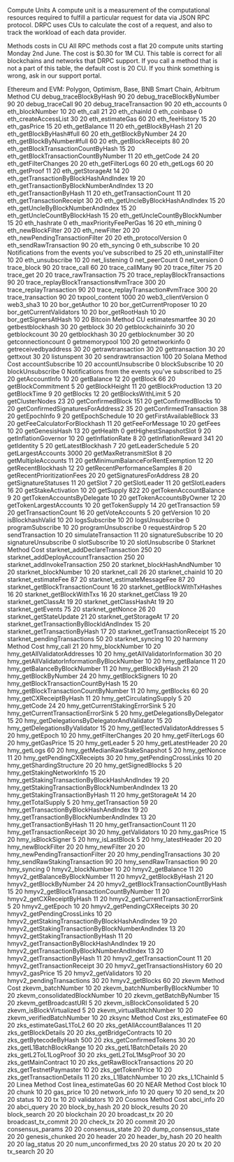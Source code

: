 Compute Units
A compute unit is a measurement of the computational resources required to fulfill a particular request for data via JSON RPC protocol. DRPC uses CUs to calculate the cost of a request, and also to track the workload of each data provider.

Methods costs in CU
All RPC methods cost a flat 20 compute units starting Monday 2nd June. The cost is $0.30 for 1M CU. This table is correct for all blockchains and networks that DRPC support. If you call a method that is not a part of this table, the default cost is 20 CU. If you think something is wrong, ask in our support portal.

Ethereum and EVM: Polygon, Optimism, Base, BNB Smart Chain, Arbitrum
Method	CU
debug_traceBlockByHash	90 20
debug_traceBlockByNumber	90 20
debug_traceCall	90 20
debug_traceTransaction	90 20
eth_accounts	0
eth_blockNumber	10 20
eth_call	21 20
eth_chainId	0
eth_coinbase	0
eth_createAccessList	30 20
eth_estimateGas	60 20
eth_feeHistory	15 20
eth_gasPrice	15 20
eth_getBalance	11 20
eth_getBlockByHash	21 20
eth_getBlockByHash#full	60 20
eth_getBlockByNumber	24 20
eth_getBlockByNumber#full	60 20
eth_getBlockReceipts	80 20
eth_getBlockTransactionCountByHash	15 20
eth_getBlockTransactionCountByNumber	11 20
eth_getCode	24 20
eth_getFilterChanges	20 20
eth_getFilterLogs	60 20
eth_getLogs	60 20
eth_getProof	11 20
eth_getStorageAt	14 20
eth_getTransactionByBlockHashAndIndex	19 20
eth_getTransactionByBlockNumberAndIndex	13 20
eth_getTransactionByHash	11 20
eth_getTransactionCount	11 20
eth_getTransactionReceipt	30 20
eth_getUncleByBlockHashAndIndex	15 20
eth_getUncleByBlockNumberAndIndex	15 20
eth_getUncleCountByBlockHash	15 20
eth_getUncleCountByBlockNumber	15 20
eth_hashrate	0
eth_maxPriorityFeePerGas	16 20
eth_mining	0
eth_newBlockFilter	20 20
eth_newFilter	20 20
eth_newPendingTransactionFilter	20 20
eth_protocolVersion	0
eth_sendRawTransaction	90 20
eth_syncing	0
eth_subscribe	10 20
Notifications from the events you've subscribed to	25 20
eth_uninstallFilter	10 20
eth_unsubscribe	10 20
net_listening	0
net_peerCount	0
net_version	0
trace_block	90 20
trace_call	60 20
trace_callMany	90 20
trace_filter	75 20
trace_get	20 20
trace_rawTransaction	75 20
trace_replayBlockTransactions	90 20
trace_replayBlockTransactions#vmTrace	300 20
trace_replayTransaction	90 20
trace_replayTransaction#vmTrace	300 20
trace_transaction	90 20
txpool_content	1000 20
web3_clientVersion	0
web3_sha3	10 20
bor_getAuthor	10 20
bor_getCurrentProposer	10 20
bor_getCurrentValidators	10 20
bor_getRootHash	10 20
bor_getSignersAtHash	10 20
Bitcoin
Method	CU
estimatesmartfee	30 20
getbestblockhash	30 20
getblock	30 20
getblockchaininfo	30 20
getblockcount	30 20
getblockhash	30 20
getblocknumber	30 20
getconnectioncount	0
getmemorypool	100 20
getnetworkinfo	0
getreceivedbyaddress	30 20
getrawtransaction	30 20
gettransaction	30 20
gettxout	30 20
listunspent	30 20
sendrawtransaction	100 20
Solana
Method	Cost
accountSubscribe	10 20
accountUnsubscribe	0
blockSubscribe	10 20
blockUnsubscribe	0
Notifications from the events you've subscribed to	25 20
getAccountInfo	10 20
getBalance	12 20
getBlock	66 20
getBlockCommitment	5 20
getBlockHeight	11 20
getBlockProduction	13 20
getBlockTime	9 20
getBlocks	12 20
getBlocksWithLimit	5 20
getClusterNodes	23 20
getConfirmedBlock	151 20
getConfirmedBlocks	10 20
getConfirmedSignaturesForAddress2	35 20
getConfirmedTransaction	38 20
getEpochInfo	9 20
getEpochSchedule	10 20
getFirstAvailableBlock	33 20
getFeeCalculatorForBlockhash	11 20
getFeeForMessage	10 20
getFees	10 20
getGenesisHash	13 20
getHealth	0
getHighestSnapshotSlot	9 20
getInflationGovernor	10 20
getInflationRate	8 20
getInflationReward	341 20
getIdentity	5 20
getLatestBlockhash	7 20
getLeaderSchedule	5 20
getLargestAccounts	3000 20
getMaxRetransmitSlot	8 20
getMultipleAccounts	11 20
getMinimumBalanceForRentExemption	12 20
getRecentBlockhash	12 20
getRecentPerformanceSamples	8 20
getRecentPrioritizationFees	20 20
getSignaturesForAddress	28 20
getSignatureStatuses	11 20
getSlot	7 20
getSlotLeader	11 20
getSlotLeaders	16 20
getStakeActivation	10 20
getSupply	822 20
getTokenAccountBalance	9 20
getTokenAccountsByDelegate	10 20
getTokenAccountsByOwner	12 20
getTokenLargestAccounts	10 20
getTokenSupply	14 20
getTransaction	59 20
getTransactionCount	16 20
getVoteAccounts	5 20
getVersion	10 20
isBlockhashValid	10 20
logsSubscribe	10 20
logsUnsubscribe	0
programSubscribe	10 20
programUnsubscribe	0
requestAirdrop	5 20
sendTransaction	10 20
simulateTransaction	11 20
signatureSubscribe	10 20
signatureUnsubscribe	0
slotSubscribe	10 20
slotUnsubscribe	0
Starknet
Method	Cost
starknet_addDeclareTransaction	250 20
starknet_addDeployAccountTransaction	250 20
starknet_addInvokeTransaction	250 20
starknet_blockHashAndNumber	10 20
starknet_blockNumber	10 20
starknet_call	26 20
starknet_chainId	10 20
starknet_estimateFee	87 20
starknet_estimateMessageFee	87 20
starknet_getBlockTransactionCount	16 20
starknet_getBlockWithTxHashes	16 20
starknet_getBlockWithTxs	16 20
starknet_getClass	19 20
starknet_getClassAt	19 20
starknet_getClassHashAt	19 20
starknet_getEvents	75 20
starknet_getNonce	26 20
starknet_getStateUpdate	21 20
starknet_getStorageAt	17 20
starknet_getTransactionByBlockIdAndIndex	15 20
starknet_getTransactionByHash	17 20
starknet_getTransactionReceipt	15 20
starknet_pendingTransactions	50 20
starknet_syncing	10 20
harmony
Method	Cost
hmy_call	21 20
hmy_blockNumber	10 20
hmy_getAllValidatorAddresses	10 20
hmy_getAllValidatorInformation	30 20
hmy_getAllValidatorInformationByBlockNumber	10 20
hmy_getBalance	11 20
hmy_getBalanceByBlockNumber	11 20
hmy_getBlockByHash	21 20
hmy_getBlockByNumber	24 20
hmy_getBlockSigners	10 20
hmy_getBlockTransactionCountByHash	15 20
hmy_getBlockTransactionCountByNumber	11 20
hmy_getBlocks	60 20
hmy_getCXReceiptByHash	11 20
hmy_getCirculatingSupply	5 20
hmy_getCode	24 20
hmy_getCurrentStakingErrorSink	5 20
hmy_getCurrentTransactionErrorSink	5 20
hmy_getDelegationsByDelegator	15 20
hmy_getDelegationsByDelegatorAndValidator	15 20
hmy_getDelegationsByValidator	15 20
hmy_getElectedValidatorAddresses	5 20
hmy_getEpoch	10 20
hmy_getFilterChanges	20 20
hmy_getFilterLogs	60 20
hmy_getGasPrice	15 20
hmy_getLeader	5 20
hmy_getLatestHeader	20 20
hmy_getLogs	60 20
hmy_getMedianRawStakeSnapshot	5 20
hmy_getNonce	11 20
hmy_getPendingCXReceipts	30 20
hmy_getPendingCrossLinks	10 20
hmy_getShardingStructure	20 20
hmy_getSignedBlocks	5 20
hmy_getStakingNetworkInfo	15 20
hmy_getStakingTransactionByBlockHashAndIndex	19 20
hmy_getStakingTransactionByBlockNumberAndIndex	13 20
hmy_getStakingTransactionByHash	11 20
hmy_getStorageAt	14 20
hmy_getTotalSupply	5 20
hmy_getTransaction	59 20
hmy_getTransactionByBlockHashAndIndex	19 20
hmy_getTransactionByBlockNumberAndIndex	13 20
hmy_getTransactionByHash	11 20
hmy_getTransactionCount	11 20
hmy_getTransactionReceipt	30 20
hmy_getValidators	10 20
hmy_gasPrice	15 20
hmy_isBlockSigner	5 20
hmy_isLastBlock	5 20
hmy_latestHeader	20 20
hmy_newBlockFilter	20 20
hmy_newFilter	20 20
hmy_newPendingTransactionFilter	20 20
hmy_pendingTransactions	30 20
hmy_sendRawStakingTransaction	90 20
hmy_sendRawTransaction	90 20
hmy_syncing	0
hmyv2_blockNumber	10 20
hmyv2_getBalance	11 20
hmyv2_getBalanceByBlockNumber	11 20
hmyv2_getBlockByHash	21 20
hmyv2_getBlockByNumber	24 20
hmyv2_getBlockTransactionCountByHash	15 20
hmyv2_getBlockTransactionCountByNumber	11 20
hmyv2_getCXReceiptByHash	11 20
hmyv2_getCurrentTransactionErrorSink	5 20
hmyv2_getEpoch	10 20
hmyv2_getPendingCXReceipts	30 20
hmyv2_getPendingCrossLinks	10 20
hmyv2_getStakingTransactionByBlockHashAndIndex	19 20
hmyv2_getStakingTransactionByBlockNumberAndIndex	13 20
hmyv2_getStakingTransactionByHash	11 20
hmyv2_getTransactionByBlockHashAndIndex	19 20
hmyv2_getTransactionByBlockNumberAndIndex	13 20
hmyv2_getTransactionByHash	11 20
hmyv2_getTransactionCount	11 20
hmyv2_getTransactionReceipt	30 20
hmyv2_getTransactionsHistory	60 20
hmyv2_gasPrice	15 20
hmyv2_getValidators	10 20
hmyv2_pendingTransactions	30 20
hmyv2_getBlocks	60 20
zkevm
Method	Cost
zkevm_batchNumber	10 20
zkevm_batchNumberByBlockNumber	10 20
zkevm_consolidatedBlockNumber	10 20
zkevm_getBatchByNumber	15 20
zkevm_getBroadcastURI	5 20
zkevm_isBlockConsolidated	5 20
zkevm_isBlockVirtualized	5 20
zkevm_virtualBatchNumber	10 20
zkevm_verifiedBatchNumber	10 20
zksync
Method	Cost
zks_estimateFee	60 20
zks_estimateGasL1ToL2	60 20
zks_getAllAccountBalances	11 20
zks_getBlockDetails	20 20
zks_getBridgeContracts	10 20
zks_getBytecodeByHash	500 20
zks_getConfirmedTokens	30 20
zks_getL1BatchBlockRange	10 20
zks_getL1BatchDetails	20 20
zks_getL2ToL1LogProof	30 20
zks_getL2ToL1MsgProof	30 20
zks_getMainContract	10 20
zks_getRawBlockTransactions	20 20
zks_getTestnetPaymaster	10 20
zks_getTokenPrice	10 20
zks_getTransactionDetails	11 20
zks_L1BatchNumber	10 20
zks_L1ChainId	5 20
Linea
Method	Cost
linea_estimateGas	60 20
NEAR
Method	Cost
block	10 20
chunk	10 20
gas_price	10 20
network_info	10 20
query	10 20
send_tx	20 20
status	10 20
tx	10 20
validators	10 20
Cosmos
Method	Cost
abci_info	20 20
abci_query	20 20
block_by_hash	20 20
block_results	20 20
block_search	20 20
blockchain	20 20
broadcast_tx	20 20
broadcast_tx_commit	20 20
check_tx	20 20
commit	20 20
consensus_params	20 20
consensus_state	20 20
dump_consensus_state	20 20
genesis_chunked	20 20
header	20 20
header_by_hash	20 20
health	20 20
lag_status	20 20
num_unconfirmed_txs	20 20
status	20 20
tx	20 20
tx_search	20 20
